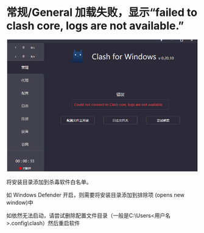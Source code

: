 # 常规/General 加载失败，显示“failed to clash core, logs are not available.”


<div align=center>
     <img src="faq/windows/images/faqw5.png" width = 500 />
</div>

将安装目录添加到杀毒软件白名单。

如 Windows Defender 开启，则需要将安装目录添加到排除项 (opens new window)中

如依然无法启动，请尝试删除配置文件目录（一般是C:\Users\<用户名>\.config\clash）然后重启软件


